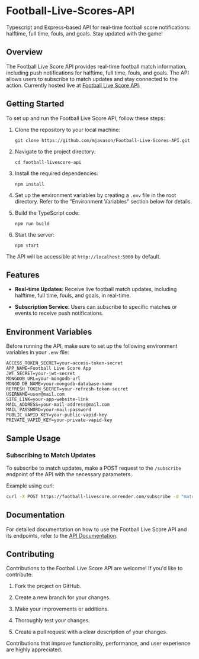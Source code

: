 # Football-Live-Scores-API
Typescript and Express-based API for real-time football score notifications: halftime, full time, fouls, and goals. Stay updated with the game!

## Overview

The Football Live Score API provides real-time football match information, including push notifications for halftime, full time, fouls, and goals. The API allows users to subscribe to match updates and stay connected to the action. Currently hosted live at [Football Live Score API](https://football-livescore.onrender.com).

## Getting Started

To set up and run the Football Live Score API, follow these steps:

1. Clone the repository to your local machine:

   ```shell
   git clone https://github.com/mjavason/Football-Live-Scores-API.git
   ```

2. Navigate to the project directory:

   ```shell
   cd football-livescore-api
   ```

3. Install the required dependencies:

   ```shell
   npm install
   ```

4. Set up the environment variables by creating a `.env` file in the root directory. Refer to the "Environment Variables" section below for details.

5. Build the TypeScript code:

   ```shell
   npm run build
   ```

6. Start the server:

   ```shell
   npm start
   ```

The API will be accessible at `http://localhost:5000` by default.

## Features

- **Real-time Updates**: Receive live football match updates, including halftime, full time, fouls, and goals, in real-time.

- **Subscription Service**: Users can subscribe to specific matches or events to receive push notifications.

## Environment Variables

Before running the API, make sure to set up the following environment variables in your `.env` file:

```env
ACCESS_TOKEN_SECRET=your-access-token-secret
APP_NAME=Football Live Score App
JWT_SECRET=your-jwt-secret
MONGODB_URL=your-mongodb-url
MONGO_DB_NAME=your-mongodb-database-name
REFRESH_TOKEN_SECRET=your-refresh-token-secret
USERNAME=user@mail.com
SITE_LINK=your-app-website-link
MAIL_ADDRESS=your-mail-address@mail.com
MAIL_PASSWORD=your-mail-password
PUBLIC_VAPID_KEY=your-public-vapid-key
PRIVATE_VAPID_KEY=your-private-vapid-key
```

## Sample Usage

### Subscribing to Match Updates

To subscribe to match updates, make a POST request to the `/subscribe` endpoint of the API with the necessary parameters.

Example using curl:

```bash
curl -X POST https://football-livescore.onrender.com/subscribe -d "matchId=your-match-id"
```

## Documentation

For detailed documentation on how to use the Football Live Score API and its endpoints, refer to the [API Documentation](https://documenter.getpostman.com/view/29278179/2s9YJaWiZz).

## Contributing

Contributions to the Football Live Score API are welcome! If you'd like to contribute:

1. Fork the project on GitHub.

2. Create a new branch for your changes.

3. Make your improvements or additions.

4. Thoroughly test your changes.

5. Create a pull request with a clear description of your changes.

Contributions that improve functionality, performance, and user experience are highly appreciated.



